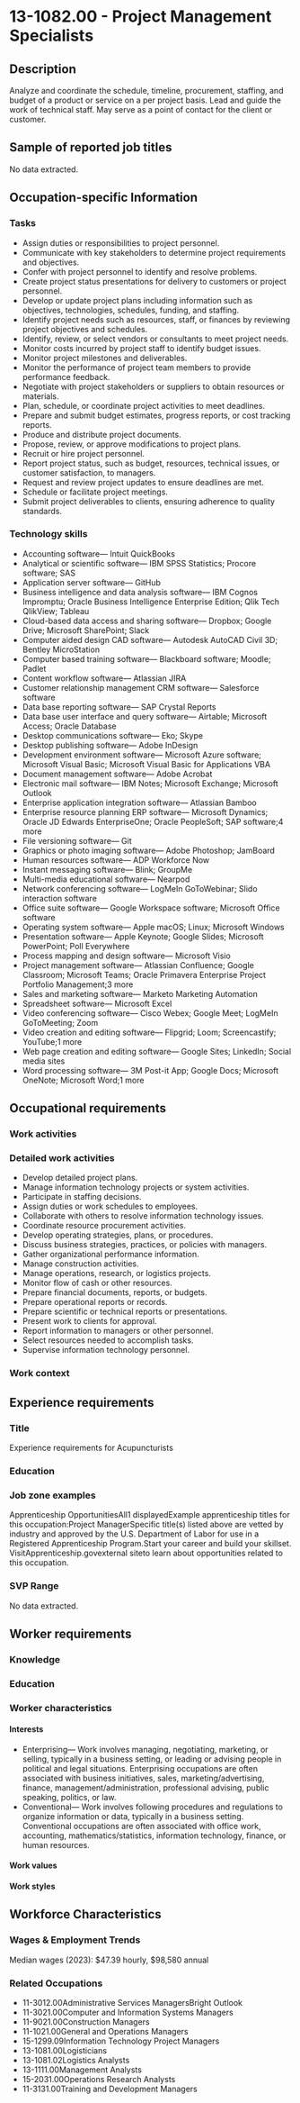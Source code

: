 # 13-1082.00 - Project Management Specialists

## Description
Analyze and coordinate the schedule, timeline, procurement, staffing, and budget of a product or service on a per project basis. Lead and guide the work of technical staff. May serve as a point of contact for the client or customer.

## Sample of reported job titles
No data extracted.

## Occupation-specific Information
### Tasks
- Assign duties or responsibilities to project personnel.
- Communicate with key stakeholders to determine project requirements and objectives.
- Confer with project personnel to identify and resolve problems.
- Create project status presentations for delivery to customers or project personnel.
- Develop or update project plans including information such as objectives, technologies, schedules, funding, and staffing.
- Identify project needs such as resources, staff, or finances by reviewing project objectives and schedules.
- Identify, review, or select vendors or consultants to meet project needs.
- Monitor costs incurred by project staff to identify budget issues.
- Monitor project milestones and deliverables.
- Monitor the performance of project team members to provide performance feedback.
- Negotiate with project stakeholders or suppliers to obtain resources or materials.
- Plan, schedule, or coordinate project activities to meet deadlines.
- Prepare and submit budget estimates, progress reports, or cost tracking reports.
- Produce and distribute project documents.
- Propose, review, or approve modifications to project plans.
- Recruit or hire project personnel.
- Report project status, such as budget, resources, technical issues, or customer satisfaction, to managers.
- Request and review project updates to ensure deadlines are met.
- Schedule or facilitate project meetings.
- Submit project deliverables to clients, ensuring adherence to quality standards.

### Technology skills
- Accounting software— Intuit QuickBooks
- Analytical or scientific software— IBM SPSS Statistics; Procore software; SAS
- Application server software— GitHub
- Business intelligence and data analysis software— IBM Cognos Impromptu; Oracle Business Intelligence Enterprise Edition; Qlik Tech QlikView; Tableau
- Cloud-based data access and sharing software— Dropbox; Google Drive; Microsoft SharePoint; Slack
- Computer aided design CAD software— Autodesk AutoCAD Civil 3D; Bentley MicroStation
- Computer based training software— Blackboard software; Moodle; Padlet
- Content workflow software— Atlassian JIRA
- Customer relationship management CRM software— Salesforce software
- Data base reporting software— SAP Crystal Reports
- Data base user interface and query software— Airtable; Microsoft Access; Oracle Database
- Desktop communications software— Eko; Skype
- Desktop publishing software— Adobe InDesign
- Development environment software— Microsoft Azure software; Microsoft Visual Basic; Microsoft Visual Basic for Applications VBA
- Document management software— Adobe Acrobat
- Electronic mail software— IBM Notes; Microsoft Exchange; Microsoft Outlook
- Enterprise application integration software— Atlassian Bamboo
- Enterprise resource planning ERP software— Microsoft Dynamics; Oracle JD Edwards EnterpriseOne; Oracle PeopleSoft; SAP software;4 more
- File versioning software— Git
- Graphics or photo imaging software— Adobe Photoshop; JamBoard
- Human resources software— ADP Workforce Now
- Instant messaging software— Blink; GroupMe
- Multi-media educational software— Nearpod
- Network conferencing software— LogMeIn GoToWebinar; Slido interaction software
- Office suite software— Google Workspace software; Microsoft Office software
- Operating system software— Apple macOS; Linux; Microsoft Windows
- Presentation software— Apple Keynote; Google Slides; Microsoft PowerPoint; Poll Everywhere
- Process mapping and design software— Microsoft Visio
- Project management software— Atlassian Confluence; Google Classroom; Microsoft Teams; Oracle Primavera Enterprise Project Portfolio Management;3 more
- Sales and marketing software— Marketo Marketing Automation
- Spreadsheet software— Microsoft Excel
- Video conferencing software— Cisco Webex; Google Meet; LogMeIn GoToMeeting; Zoom
- Video creation and editing software— Flipgrid; Loom; Screencastify; YouTube;1 more
- Web page creation and editing software— Google Sites; LinkedIn; Social media sites
- Word processing software— 3M Post-it App; Google Docs; Microsoft OneNote; Microsoft Word;1 more

## Occupational requirements
### Work activities


### Detailed work activities
- Develop detailed project plans.
- Manage information technology projects or system activities.
- Participate in staffing decisions.
- Assign duties or work schedules to employees.
- Collaborate with others to resolve information technology issues.
- Coordinate resource procurement activities.
- Develop operating strategies, plans, or procedures.
- Discuss business strategies, practices, or policies with managers.
- Gather organizational performance information.
- Manage construction activities.
- Manage operations, research, or logistics projects.
- Monitor flow of cash or other resources.
- Prepare financial documents, reports, or budgets.
- Prepare operational reports or records.
- Prepare scientific or technical reports or presentations.
- Present work to clients for approval.
- Report information to managers or other personnel.
- Select resources needed to accomplish tasks.
- Supervise information technology personnel.

### Work context


## Experience requirements
### Title
Experience requirements for Acupuncturists

### Education


### Job zone examples
Apprenticeship OpportunitiesAll1 displayedExample apprenticeship titles for this occupation:Project ManagerSpecific title(s) listed above are vetted by industry and approved by the U.S. Department of Labor for use in a Registered Apprenticeship Program.Start your career and build your skillset. VisitApprenticeship.govexternal siteto learn about opportunities related to this occupation.

### SVP Range
No data extracted.

## Worker requirements
### Knowledge


### Education


### Worker characteristics
#### Interests
- Enterprising— Work involves managing, negotiating, marketing, or selling, typically in a business setting, or leading or advising people in political and legal situations. Enterprising occupations are often associated with business initiatives, sales, marketing/advertising, finance, management/administration, professional advising, public speaking, politics, or law.
- Conventional— Work involves following procedures and regulations to organize information or data, typically in a business setting. Conventional occupations are often associated with office work, accounting, mathematics/statistics, information technology, finance, or human resources.

#### Work values


#### Work styles


## Workforce Characteristics
### Wages & Employment Trends
Median wages (2023): $47.39 hourly, $98,580 annual

### Related Occupations
- 11-3012.00Administrative Services ManagersBright Outlook
- 11-3021.00Computer and Information Systems Managers
- 11-9021.00Construction Managers
- 11-1021.00General and Operations Managers
- 15-1299.09Information Technology Project Managers
- 13-1081.00Logisticians
- 13-1081.02Logistics Analysts
- 13-1111.00Management Analysts
- 15-2031.00Operations Research Analysts
- 11-3131.00Training and Development Managers